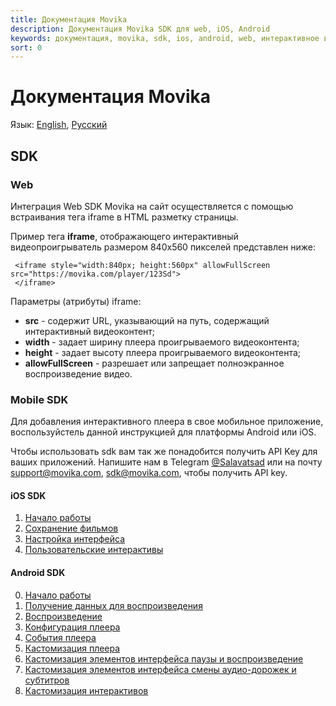 ```yaml
---
title: Документация Movika
description: Документация Movika SDK для web, iOS, Android
keywords: документация, movika, sdk, ios, android, web, интерактивное видео
sort: 0
---
```


# Документация Movika
Язык: [English](README.md), [Русский](README.ru.md)
## SDK

### Web

Интеграция Web SDK Movika на сайт осуществляется с помощью встраивания тега iframe в HTML разметку страницы.

Пример тега **iframe**, отображающего интерактивный видеопроигрыватель размером 840x560 пикселей представлен ниже:

```
 <iframe style="width:840px; height:560px" allowFullScreen src="https://movika.com/player/123Sd">
 </iframe>
```

Параметры (атрибуты) iframe:

- **src** - содержит URL, указывающий на путь, содержащий интерактивный видеоконтент;
- **width** - задает ширину плеера проигрываемого видеоконтента;
- **height** - задает высоту плеера проигрываемого видеоконтента;
- **allowFullScreen** - разрешает или запрещает полноэкранное воспроизведение видео.

### Mobile SDK

Для добавления интерактивного плеера в свое мобильное приложение, воспользуйстель данной инструкцией
для платформы Android или iOS.

Чтобы использовать sdk вам так же понадобится получить API Key для ваших приложений. Напишите нам в
Telegram [@Salavatsad](https://t.me/Salavatsad) или на почту [support@movika.com](mailto:support@movika.com),
[sdk@movika.com](mailto:sdk@movika.com),
чтобы получить API key.

#### iOS SDK

1. [Начало работы](/ru/sdk/ios/get-started.md)
2. [Сохранение фильмов](/ru/sdk/ios/save-state.md)
3. [Настройка интерфейса](/ru/sdk/ios/ui-customization.md)
4. [Пользовательские интерактивы](/ru/sdk/ios/custom-events.md)

#### Android SDK

0. [Начало работы](/ru/sdk/android/getting-started.md)
1. [Получение данных для воспроизведения](/sdk/android/getting-movie-bundle.md)
2. [Воспроизведение](/ru/sdk/android/run-interactiveplayerview.md)
3. [Конфигурация плеера](/ru/sdk/android/config.md)
4. [События плеера](/ru/sdk/android/player-events.md)
5. [Кастомизация плеера](/ru/sdk/android/introduce-to-player-customization.md)
6. [Кастомизация элементов интерфейса паузы и воспроизведение](/ru/sdk/android/play-pause-customization.md)
7. [Кастомизация элементов интерфейса смены аудио-дорожек и субтитров](/ru/sdk/android/audio-subtitles-customization.md)
8. [Кастомизация интерактивов](/ru/sdk/android/interactive-customization.md)
